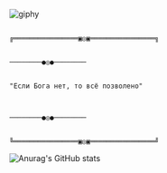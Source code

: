 

   ![giphy](https://github.com/PavelSmerdiakov/PavelSmerdiakov/assets/157140644/b7bb3c6f-ce62-4a9b-ad9e-0d4bb4acacb1)


                                                                                         ╔════════════════▣◎▣════════════════╗ 
                                                                          
                                                                                                  ────────●◎●────────
                                                                          
                                                                                            "Если Бога нет, то всё позволено"
                                                                          
                                                                          
                                                                                                  ────────●◎●────────
                                                                          
                                                                                         ╚════════════════▣◎▣════════════════╝

![Anurag's GitHub stats](https://github-readme-stats.vercel.app/api?username=PavelSmerdiakov&show_icons=true&theme=radical)

               
                
<!---
PavelSmerdiakov/PavelSmerdiakov is a ✨ special ✨ repository because its `README.md` (this file) appears on your GitHub profile.
You can click the Preview link to take a look at your changes.
--->
